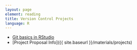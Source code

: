 ```yaml
---
layout: page
element: reading
title: Version Control Projects
language: R
---
```


* [Git basics in RStudio](http://nicercode.github.io/git/rstudio.html)
* [Project Proposal Info]({{ site.baseurl }}/materials/projects)